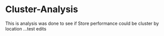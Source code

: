 # Cluster-Analysis
This is analysis was done to see if Store performance could be cluster by location 
...test edits  
